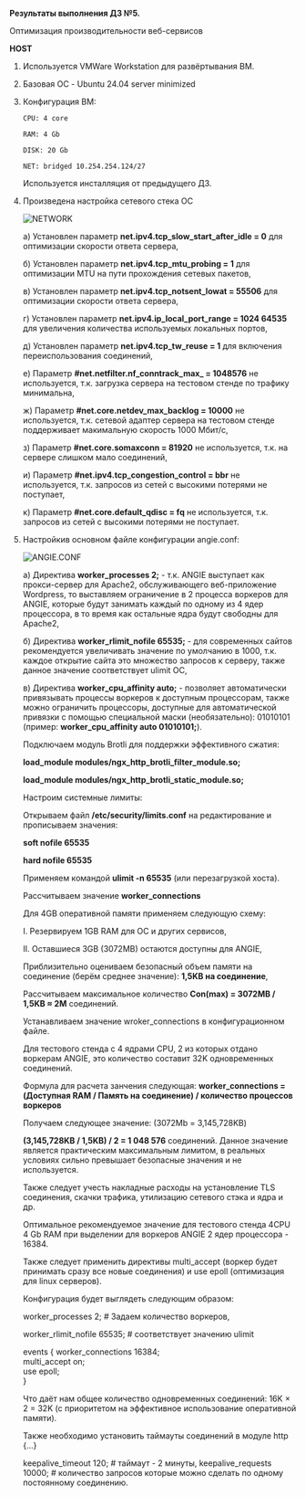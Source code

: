 **Результаты выполнения ДЗ №5.**

Оптимизация производительности веб-сервисов

**HOST**
1. Используется VMWare Workstation для развёртывания ВМ.
2. Базовая ОС - Ubuntu 24.04 server minimized
3. Конфигурация ВМ:

   ```
   CPU: 4 core

   RAM: 4 Gb

   DISK: 20 Gb

   NET: bridged 10.254.254.124/27
   ```
   Используется инсталляция от предыдущего ДЗ.
   
4. Произведена настройка сетевого стека ОС

   ![NETWORK]()

   а) Установлен параметр **net.ipv4.tcp_slow_start_after_idle = 0** для оптимизации скорости ответа сервера,
   
   б) Установлен параметр **net.ipv4.tcp_mtu_probing = 1** для оптимизации MTU на пути прохождения сетевых пакетов,
   
   в) Установлен параметр **net.ipv4.tcp_notsent_lowat = 55506** для оптимизации скорости ответа сервера,
   
   г) Установлен параметр **net.ipv4.ip_local_port_range = 1024 64535** для увеличения количества используемых локальных портов,
   
   д) Установлен параметр **net.ipv4.tcp_tw_reuse = 1** для включения переиспользования соединений,
   
   е) Параметр **#net.netfilter.nf_conntrack_max_ = 1048576** не используется, т.к. загрузка сервера на тестовом стенде по трафику минимальна,
   
   ж) Параметр **#net.core.netdev_max_backlog = 10000** не используется, т.к. сетевой адаптер сервера на тестовом стенде поддерживает макимальную скорость 1000 Мбит/с,
   
   з) Параметр **#net.core.somaxconn = 81920** не используется, т.к. на сервере слишком мало соединений,
   
   и) Параметр **#net.ipv4.tcp_congestion_control = bbr** не используется, т.к. запросов из сетей с высокими потерями не поступает,
   
   к) Параметр **#net.core.default_qdisc = fq** не используется, т.к. запросов из сетей с высокими потерями не поступает.
   

6. Настройкив основном файле конфигурации angie.conf:

   ![ANGIE.CONF]()

   а) Директива **worker_processes  2;** - т.к. ANGIE выступает как прокси-сервер для Apache2, обслуживающего веб-приложение Wordpress, то выставляем ограничение в 2 процесса воркеров для ANGIE, которые будут занимать каждый по одному из 4 ядер процессора, в то время как остальные ядра будут свободны для Apache2,
   
   б) Директива **worker_rlimit_nofile 65535;** - для современных сайтов рекомендуется увеличивать значение по умолчанию в 1000, т.к. каждое открытие сайта это множество запросов к серверу, также данное значение соответствует ulimit ОС,
   
   в) Директива **worker_cpu_affinity auto;** - позволяет автоматически привязывать процессы воркеров к доступным процессорам, также можно ограничить процессоры, доступные для автоматической привязки с помощью специальной маски (необязательно): 01010101 (пример: **worker_cpu_affinity auto 01010101;**).
   

   Подключаем модуль Brotli для поддержки эффективного сжатия:
   
    **load_module modules/ngx_http_brotli_filter_module.so;**
   
    **load_module modules/ngx_http_brotli_static_module.so;**

   Настроим системные лимиты:

   Открываем файл **/etc/security/limits.conf** на редактирование и прописываем значения:

   **soft nofile 65535**
   
   **hard nofile 65535**

   Применяем командой **ulimit -n 65535** (или перезагрузкой хоста).

   Рассчитываем значение **worker_connections**

   Для 4GB оперативной памяти применяем следующую схему:

   I. Резервируем 1GB RAM для ОС и других сервисов,

   II. Оставшиеся 3GB (3072MB) остаются доступны для ANGIE,

   Приблизительно оцениваем безопасный объем памяти на соединение (берём среднее значение): **1,5KB на соединение**,

   Рассчитываем максимальное количество **Con(max) = 3072MB / 1,5KB ≈ 2M** соединений.

   Устанавливаем значение wroker_connections в конфигурационном файле.

   Для тестового стенда с 4 ядрами CPU, 2 из которых отдано воркерам ANGIE, это количество составит 32K одновременных соединений.

   Формула для расчета занчения следующая: **worker_connections = (Доступная RAM / Память на соединение) / количество процессов воркеров**

   Получаем следующее значение: (3072Mb = 3,145,728KB)

   **(3,145,728KB / 1,5KB) / 2 = 1 048 576** соединений. Данное значение является практическим максимальным лимитом, в реальных условиях сильно превышает безопасные значения и не используется.

   Также следует учесть накладные расходы на установление TLS соединения, скачки трафика, утилизацию сетевого стэка и ядра и др.

   Оптимальное рекомендуемое значение для тестового стенда 4CPU 4 Gb RAM при выделении для воркеров ANGIE 2 ядер процессора - 16384.

   Также следует применить директивы multi_accept (воркер будет принимать сразу все новые соединения) и use epoll (оптимизация для linux серверов).

   Конфигурация будет выглядеть следующим образом:

   worker_processes 2;  # Задаем количество воркеров,
   
   worker_rlimit_nofile 65535; # соответствует значению ulimit
   
   events {
       worker_connections 16384;      
       multi_accept on;               
       use epoll;                     
   }

   Что даёт нам общее количество одновременных соединений: 16K × 2 = 32K (с приоритетом на эффективное использование оперативной памяти).

   Также необходимо установить таймауты соединений в модуле http {...}

   keepalive_timeout 120; # таймаут - 2 минуты,
   keepalive_requests 10000; # количество запросов которые можно сделать по одному постоянному соединению.

   


































   
